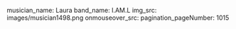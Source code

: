 musician_name: Laura
band_name: I.AM.L
img_src: images/musician1498.png
onmouseover_src: 
pagination_pageNumber: 1015